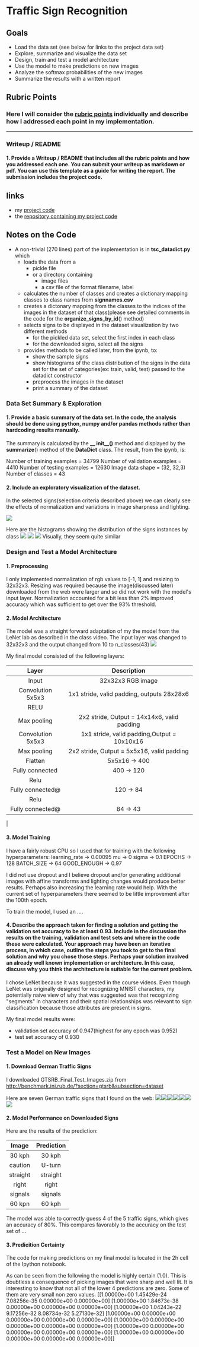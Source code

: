 ﻿# **Traffic Sign Recognition** 

## Goals
* Load the data set (see below for links to the project data set)
* Explore, summarize and visualize the data set
* Design, train and test a model architecture
* Use the model to make predictions on new images
* Analyze the softmax probabilities of the new images
* Summarize the results with a written report


[//]: # (Image References)

[image1]: ./examples/selected_pickle_signs.png "Selected Training Signs"
[image2]: ./examples/histo_train.png "Training Set"
[image3]: ./examples/histo_valid.png "Validation Set"
[image4]: ./examples/histo_test.png "Test Set"
[image5]: ./examples/lenet.png "LeNet"
[image6]: ./found_signs/00001.jpg "30kph"
[image7]: ./found_signs/00006.jpg "caution"
[image8]: ./found_signs/00009.jpg "geradeaus"
[image9]: ./found_signs/00021.jpg "rechts"
[image10]: ./found_signs/00057.jpg "ampeln"
[image11]: ./found_signs/00111.jpg "stop"
[image12]: ./found_signs/00115.jpg "60kph"

## Rubric Points
### Here I will consider the [rubric points](https://review.udacity.com/#!/rubrics/481/view) individually and describe how I addressed each point in my implementation.  

---
### Writeup / README

#### 1. Provide a Writeup / README that includes all the rubric points and how you addressed each one. You can submit your writeup as markdown or pdf. You can use this template as a guide for writing the report. The submission includes the project code.
## **links**
 - my [project code](https://github.com/evtHsa/sdcTrafficSignClassifier/blob/master/Traffic_Sign_Classifier.ipynb)
 - the [repository containing my project code](https://github.com/evtHsa/sdcTrafficSignClassifier/blob/master/)
## Notes on the Code
 - A non-trivial (270 lines) part of the implementation is in **tsc_datadict.py** which
	 - loads the data from a 
		 - pickle file 
		 - or a directory containing
			 - image files
			 - a csv file of the format filename, label
	 - calculates the number of classes and creates a dictionary mapping classes to class names from **signnames.csv**
	 - creates a dictonary mapping from the classes to the indices of the images in the dataset of that class(please see detailed comments in the code for the **organize_signs_by_id**() method)
	 - selects signs to be displayed in the dataset visualization by two different methods
		 - for the pickled data set, select the first index in each class
		 - for the downloaded signs, select all the signs
	 - provides methods to be called later, from the ipynb, to:
		 - show the sample signs
		 - show histograms of the class distribution of the signs in the data set for the set of categories(ex: train, valid, test) passed to the datadict constructor
		 - preprocess the images in the dataset
		 - print a summary of the dataset

### Data Set Summary & Exploration

#### 1. Provide a basic summary of the data set. In the code, the analysis should be done using python, numpy and/or pandas methods rather than hardcoding results manually.

The summary is calculated by the **__ init__()**  method and displayed by the **summarize**() method of the **DataDict** class. The result, from the ipynb, is:

Number of training examples = 34799
Number of validation examples = 4410
Number of testing examples = 12630
Image data shape = (32, 32,3)
Number of classes = 43

#### 2. Include an exploratory visualization of the dataset.

In the selected signs(selection criteria described above) we can clearly see the effects of normalization and variations in image sharpness and lighting.


![ ][image1]

Here are the histograms showing the distribution of the signs instances by class
![ ][image2]
![ ][image3]
![ ][image4]
Visually, they seem quite similar

### Design and Test a Model Architecture

#### 1. Preprocessing

I only implemented normalization of rgb values to [-1, 1] and resizing to 32x32x3. Resizing was required because the image(discussed later) downloaded from the web were larger and so did not work with the model's input layer. Normalization accounted for a bit less than 2% improved accuracy which was sufficient to get over the 93% threshold.

#### 2. Model Architecture
The model was a straight forward adaptation of my the model from the LeNet lab as described in the class video. The input layer was changed to 32x32x3 and the output changed from 10 to n_classes(43)
![ ][image5]

My final model consisted of the following layers:

| Layer         		|     Description	        					| 
|:---------------------:|:---------------------------------------------:| 
| Input         		| 32x32x3 RGB image   							| 
| Convolution 5x5x3     	| 1x1 stride, valid padding, outputs 28x28x6 	|
| RELU					|												|
| Max pooling	      	| 2x2 stride, Output = 14x14x6, valid padding 				|
| Convolution 5x5x3	    | 1x1 stride, valid padding,Output = 10x10x16     									|
| Max pooling	      	| 2x2 stride, Output = 5x5x16, valid padding 				|
| Flatten	      	| 5x5x16 -> 400 				|
| Fully connected		| 400 -> 120 |
| Relu||
| Fully connected@		| 120 -> 84 |
| Relu||
| Fully connected@		| 84 -> 43 |
|
 


#### 3.  Model Training
I have a fairly robust CPU so I used that for training with the following hyperparameters:
learning_rate -> 0.00095
mu -> 0
sigma -> 0.1
EPOCHS -> 128
BATCH_SIZE -> 64
GOOD_ENOUGH -> 0.97

I did not use dropout and I believe dropout and/or generating additional images with affine transforms and lighting changes would produce better results. Perhaps also increasing the learning rate would help. With the current set of hyperparameters there seemed to be little improvement after the 100th epoch.


To train the model, I used an ....

#### 4. Describe the approach taken for finding a solution and getting the validation set accuracy to be at least 0.93. Include in the discussion the results on the training, validation and test sets and where in the code these were calculated. Your approach may have been an iterative process, in which case, outline the steps you took to get to the final solution and why you chose those steps. Perhaps your solution involved an already well known implementation or architecture. In this case, discuss why you think the architecture is suitable for the current problem.

I chose LeNet because it was suggested in the course videos. Even though LeNet was originally designed for recognizing MNIST characters, my potentially naive view of why that was suggested was that recognizing "segments" in characters and their spatial relationships was relevant to sign classification because those attributes are present in signs.

My final model results were:
* validation set accuracy of 0.947(highest for any epoch was 0.952)
* test set accuracy of 0.930

### Test a Model on New Images

#### 1. Download German Traffic Signs

I downloaded GTSRB_Final_Test_Images.zip from http://benchmark.ini.rub.de/?section=gtsrb&subsection=dataset

Here are seven German traffic signs that I found on the web:
![ ][image6]![ ][image7]![ ][image8]![ ][image9]![ ][image10]![ ][image11]![ ][image12]



#### 2. Model Performance on Downloaded Signs

Here are the results of the prediction:

| Image			        |     Prediction	        					| 
|:---------------------:|:---------------------------------------------:| 
| 30 kph      		| 30 kph   							| 
| caution     			| U-turn 							|
| straight					| straight				|
| right	      		| right					 				|
| signals			| signals    	|| stop|stop|
| 60 kpn | 60 kph |


The model was able to correctly guess 4 of the 5 traffic signs, which gives an accuracy of 80%. This compares favorably to the accuracy on the test set of ...

#### 3. Predicition Certainty
The code for making predictions on my final model is located in the 2h cell of the Ipython notebook.

As can be seen from the following the model is highly certain (1.0). This is doubtless a consequence of picking images that were sharp and well lit. It is interesting to know that not all of the  lower 4 predictions are zero. Some of them are very small non zero values.
[[1.00000e+00 1.45429e-24 7.08256e-35 0.00000e+00 0.00000e+00]
 [1.00000e+00 1.84673e-38 0.00000e+00 0.00000e+00 0.00000e+00]
 [1.00000e+00 1.04243e-22 9.17256e-32 8.08734e-32 5.27130e-32]
 [1.00000e+00 0.00000e+00 0.00000e+00 0.00000e+00 0.00000e+00]
 [1.00000e+00 0.00000e+00 0.00000e+00 0.00000e+00 0.00000e+00]
 [1.00000e+00 0.00000e+00 0.00000e+00 0.00000e+00 0.00000e+00]
 [1.00000e+00 0.00000e+00 0.00000e+00 0.00000e+00 0.00000e+00]]



